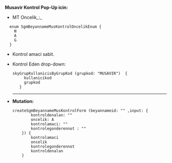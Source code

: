 **Musavir Kontrol Pop-Up icin:**

- MT Oncelik_:_
    

```
  enum SgmBeyannameMusKontrolOncelikEnum {
    N
    A
    G
  }
```

- Kontrol amaci sabit.
    
- Kontrol Eden drop-down:
    
    ```
    skyGrupKullanicisByGrupKod (grupkod: "MUSAVIR")  {
         kullanicikod
         grupkod
       }
    ```
    
    -----------------------------------------------------------------------------------------
    
- **Mutation:**
    
    ```
    createSgmBeyannameMusKontrolForm (beyannameid: "" ,input: {
            kontroldenalan: ""
            oncelik: A
            kontrolamaci: ""
            kontrolegonderennot : ""
        }) {
            kontrolamaci
            oncelik
            kontrolegonderennot
            kontroldenalan
        }
    ```
    